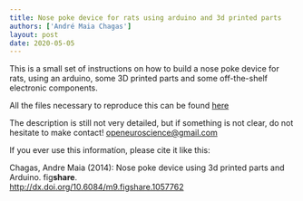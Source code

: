 ```yaml
---
title: Nose poke device for rats using arduino and 3d printed parts
authors: ['André Maia Chagas']
layout: post
date: 2020-05-05
---
```

This is a small set of instructions on how to build a nose poke device for rats, using an arduino, some 3D printed parts and some off-the-shelf electronic components.

<span class="embed-youtube" style="text-align:center; display: block;"></span>

All the files necessary to reproduce this can be found [here](https://github.com/amchagas/poke_device_arduino) 


The description is still not very detailed, but if something is not clear, do not hesitate to make contact! openeuroscience@gmail.com


  If you ever use this informatíon, please cite it like this:


<div id="citecontent">
  Chagas, Andre Maia (2014): Nose poke device using 3d printed parts and Arduino. fig<b>share</b>.<br /> <a class="cite-doi" href="http://dx.doi.org/10.6084/m9.figshare.1057762">http://dx.doi.org/10.6084/m9.figshare.1057762</a>
</div>
